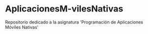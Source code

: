 # AplicacionesM-vilesNativas
Repositorio dedicado a la asignatura 'Programación de Aplicaciones Móviles Nativas'
